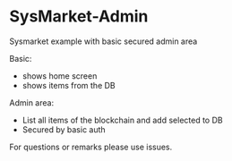 SysMarket-Admin
===============

Sysmarket example with basic secured admin area

Basic:
- shows home screen
- shows items from the DB

Admin area:
- List all items of the blockchain and add selected to DB
- Secured by basic auth

For questions or remarks please use issues.
